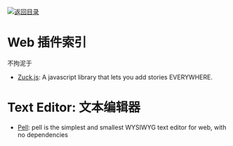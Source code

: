 [![返回目录](https://parg.co/UGo)](https://parg.co/b4z) 


 


 


 



# Web 插件索引


不拘泥于



- [Zuck.js](https://github.com/ramon82/zuck.js): A javascript library that lets you add stories EVERYWHERE.




# Text Editor: 文本编辑器

- [Pell](https://github.com/jaredreich/pell): pell is the simplest and smallest WYSIWYG text editor for web, with no dependencies